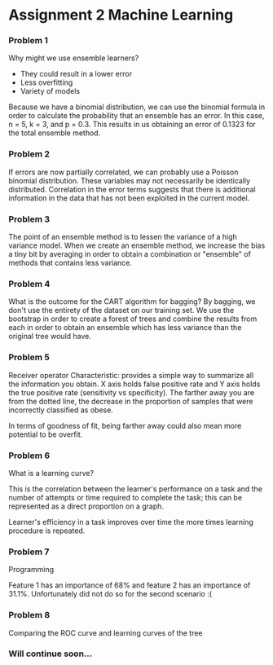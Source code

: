 # Assignment 2 Machine Learning

### Problem 1

Why might we use ensemble learners?
- They could result in a lower error
- Less overfitting
- Variety of models

Because we have a binomial distribution, we can use the binomial 
formula in order to calculate the probability that an ensemble 
has an error. In this case, n = 5, k = 3, and p = 0.3. This
results in us obtaining an error of 0.1323 for the total
ensemble method. 

### Problem 2

If errors are now partially correlated, we can probably use a 
Poisson binomial distribution. These variables may not necessarily
be identically distributed. Correlation in the error terms suggests that there is additional
information in the data that has not been exploited in the current
model.

### Problem 3

The point of an ensemble method is to lessen the variance of a
high variance model. When we create an ensemble method, we 
increase the bias a tiny bit by averaging in order to obtain
a combination or "ensemble" of methods that contains less variance.

### Problem 4

What is the outcome for the CART algorithm for bagging? By bagging,
we don't use the entirety of the dataset on our training set. 
We use the bootstrap in order to create a forest of trees and 
combine the results from each in order to obtain an ensemble 
which has less variance than the original tree would have. 

### Problem 5

Receiver operator Characteristic: provides a simple way to summarize
all the information you obtain. X axis holds false positive rate
and Y axis holds the true positive rate (sensitivity 
vs specificity). The farther away you are from the dotted line, the 
decrease in the proportion of samples that were incorrectly 
classified as obese. 

In terms of goodness of fit, being farther away could also mean 
more potential to be overfit. 

### Problem 6

What is a learning curve?

This is the correlation between the learner's performance on a
task and the number of attempts or time required to complete the
task; this can be represented as a direct proportion on a graph.

Learner's efficiency in a task improves over time the more times
learning procedure is repeated.

### Problem 7

Programming

Feature 1 has an importance of 68% and feature 2 has an importance
of 31.1%.
Unfortunately did not do so for the second scenario :(

### Problem 8

Comparing the ROC curve and learning curves of the tree


### Will continue soon...